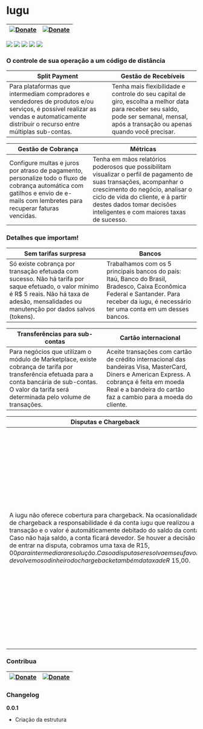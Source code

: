 # Iugu

| [![Donate](https://www.paypalobjects.com/pt_BR/BR/i/btn/btn_donateCC_LG.gif)](https://www.paypal.com/cgi-bin/webscr?cmd=_s-xclick&hosted_button_id=5262W5FHDE6KA) | [![Donate](https://p.simg.uol.com.br/out/pagseguro/i/botoes/doacoes/209x48-doar-assina.gif)](https://pagseguro.uol.com.br/checkout/v2/donation.html?currency=BRL&receiverEmail=valdeirpsr@hotmail.com.br) |
| --- | --- |

![](http://d9hhrg4mnvzow.cloudfront.net/c.iugu.com/4c5cad89-checkout-transparente-box.png)
![](http://d9hhrg4mnvzow.cloudfront.net/c.iugu.com/e456d725-compra-por-1-clique-box.png)
![](http://d9hhrg4mnvzow.cloudfront.net/c.iugu.com/43c53228-assinaturas-box.png)
![](http://d9hhrg4mnvzow.cloudfront.net/c.iugu.com/5d3bca4d-faturamentos-box.png)
![](http://d9hhrg4mnvzow.cloudfront.net/c.iugu.com/27ad4004-emails-box.png)


### O controle de sua operação a um código de distância
| Split Payment  | Gestão de Recebíveis |
| ------------- | ------------- |
| Para plataformas que intermediam compradores e vendedores de produtos e/ou serviços, é possível realizar as vendas e automaticamente distribuir o recurso entre múltiplas sub-contas.  | Tenha mais flexibilidade e controle do seu capital de giro, escolha a melhor data para receber seu saldo, pode ser semanal, mensal, após a transação ou apenas quando você precisar.  |

| Gestão de Cobrança | Métricas |
| ------------- | ------------- |
| Configure multas e juros por atraso de pagamento, personalize todo o fluxo de cobrança automática com gatilhos e envio de e-mails com lembretes para recuperar faturas vencidas. | Tenha em mãos relatórios poderosos que possibilitam visualizar o perfil de pagamento de suas transações, acompanhar o crescimento do negócio, analisar o ciclo de vida do cliente, e à partir destes dados tomar decisões inteligentes e com maiores taxas de sucesso. |



### Detalhes que importam!

| Sem tarifas surpresa | Bancos |
| --- | --- |
| Só existe cobrança por transação efetuada com sucesso. Não há tarifa por saque efetuado, o valor mínimo é R$ 5 reais. Não há taxa de adesão, mensalidades ou manutenção por dados salvos (tokens). | Trabalhamos com os 5 principais bancos do país: Itaú, Banco do Brasil, Bradesco, Caixa Econômica Federal e Santander. Para receber da iugu, é necessário ter uma conta em um desses bancos. |

| Transferências para sub-contas | Cartão internacional |
| --- | --- |
| Para negócios que utilizam o módulo de Marketplace, existe cobrança de tarifa por transferência efetuada para a conta bancária de sub-contas. O valor da tarifa será determinada pelo volume de transações. | Aceite transações com cartão de crédito internacional das bandeiras Visa, MasterCard, Diners e American Express. A cobrança é feita em moeda Real e a bandeira do cartão faz a cambio para a moeda do cliente. |

| Disputas e Chargeback | Antifraude |
| --- | --- |
| A iugu não oferece cobertura para chargeback. Na ocasionalidade de chargeback a responsabilidade é da conta iugu que realizou a transação e o valor é automáticamente debitado do saldo da conta. Caso não haja saldo, a conta ficará devedor. Se houver a decisão de entrar na disputa, cobramos uma taxa de R$15,00 para intermediar a resolução. Caso a disputa se resolva em seu favor, devolvemos o dinheiro do chargeback e também da taxa de R$ 15,00. | Não é obrigatório a utilização de um serviço de antifraude. Entretanto, se você vende um produto físico, tem algum negócio de risco ou está operando um modelo de marketplace, a aprovação de conta pode estar condicionada à ativação de um serviço adicional de antifraude. A contratação é feita diretamente com a empresa de sua preferência. Indicamos clearsale.com.br, siftscience.com ou konduto.com |



### Contribua
| [![Donate](https://www.paypalobjects.com/pt_BR/BR/i/btn/btn_donateCC_LG.gif)](https://www.paypal.com/cgi-bin/webscr?cmd=_s-xclick&hosted_button_id=5262W5FHDE6KA) | [![Donate](https://p.simg.uol.com.br/out/pagseguro/i/botoes/doacoes/209x48-doar-assina.gif)](https://pagseguro.uol.com.br/checkout/v2/donation.html?currency=BRL&receiverEmail=valdeirpsr@hotmail.com.br) |
| --- | --- |


### Changelog

**0.0.1**

  - Criação da estrutura
